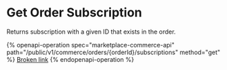 # Get Order Subscription

Returns subscription with a given ID that exists in the order.

{% openapi-operation spec="marketplace-commerce-api" path="/public/v1/commerce/orders/{orderId}/subscriptions" method="get" %}
[Broken link](broken-reference)
{% endopenapi-operation %}
